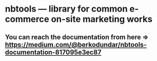 # nbtools —  library for common e-commerce on-site marketing works
## You can reach the documentation from here => https://medium.com/@berkodundar/nbtools-documentation-817095e3ec87
